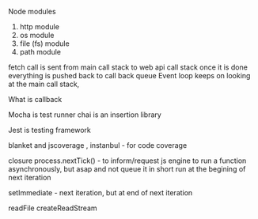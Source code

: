 Node modules
1. http module
1. os module
2. file (fs) module
3. path module

fetch call is sent from main call stack to web api call stack
once it is done everything is pushed back to call back queue
Event loop keeps on looking at the main call stack,

What is callback


Mocha is test runner
chai is an insertion library

Jest is testing framework

blanket and jscoverage , instanbul - for code coverage

closure
process.nextTick() - to inform/request js engine to run a function asynchronously, but asap and not queue it
in short run at the begining of next iteration

setImmediate - next iteration, but at end of next iteration

readFile 
createReadStream 